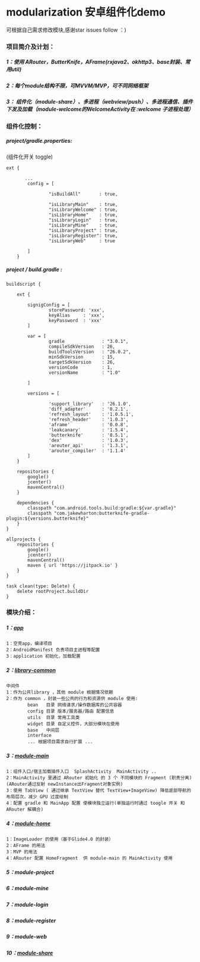 # modularization 安卓组件化demo
可根据自己需求修改模块,感谢star issues follow ：) 

### 项目简介及计划：
##### 1：使用 ARouter，ButterKnife，AFrame(rxjava2、okhttp3、base封装、常用util)
##### 2：每个module结构不限，可MVVM/MVP，可不同网络框架
##### 3： 组件化（module-share）、多进程（webview/push）、多进程通信、插件下发及加载（module-welcome的WelcomeActivity在 :welcome 子进程处理）

### 组件化控制：

##### project/gradle.properties:
(组件化开关 toggle)

```
ext {

       ...
        config = [

                "isBuildAll"       : true,

                "isLibraryMain"    : true,
                "isLibraryWelcome" : true,
                "isLibraryHome"    : true,
                "isLibraryLogin"   : true,
                "isLibraryMine"    : true,
                "isLibraryProject" : true,
                "isLibraryRegister": true,
                "isLibraryWeb"     : true

        ]
    }
```

##### project / build.gradle :
```
buildscript {

    ext {

        signigConfig = [
                storePassword: 'xxx',
                keyAlias     : 'xxx',
                keyPassword  : 'xxx'
        ]

        var = [
                gradle              : "3.0.1",
                compileSdkVersion   : 26,
                buildToolsVersion   : "26.0.2",
                minSdkVersion       : 15,
                targetSdkVersion    : 26,
                versionCode         : 1,
                versionName         : "1.0"

        ]

        versions = [

                'support_library'   : '26.1.0',
                'diff_adapter'      : '0.2.1',
                'refresh_layout'    : '1.0.5.1',
                'refresh_header'    : '1.0.3',
                'aframe'            : '0.0.8',
                'leakcanary'        : '1.5.4',
                'butterknife'       : '8.5.1',
                'dex'               : '1.0.3',
                'arouter_api'       : '1.3.1',
                'arouter_compiler'  : '1.1.4'
        ]
    }

    repositories {
        google()
        jcenter()
        mavenCentral()
    }

    dependencies {
        classpath "com.android.tools.build:gradle:${var.gradle}"
        classpath "com.jakewharton:butterknife-gradle-plugin:${versions.butterknife}"
    }
}

allprojects {
    repositories {
        google()
        jcenter()
        mavenCentral()
        maven { url 'https://jitpack.io' }
    }
}

task clean(type: Delete) {
    delete rootProject.buildDir
}
```



### 模块介绍：

##### 1：[app](https://github.com/woaigmz/modularization/blob/master/app/README.md)

```
1：空壳app，编译项目
2：AndroidManifest 负责项目主进程等配置
3：application 初始化，加载配置
```

##### 2：[library-common](https://github.com/woaigmz/modularization/blob/master/library-common/README.md)

```
中间件
1：作为公共library ，其他 module 根据情况依赖
2：作为 common ，封装一些公共的行为和资源供 module 使用:
        bean   目录 网络请求/操作数据库的公共容器
        config 目录 版本/服务器/路由 配置信息
        utils  目录 常用工具类
        widget 目录 自定义控件，大部分模块在使用
        base   中间层
        interface
        ... 根据项目需求自行扩展 ...

```

##### 3：[module-main](https://github.com/woaigmz/modularization/blob/master/module-main/README.md)

```
1：组件入口/宿主加载插件入口  SplashActivity  MainActivity ..
2：MainActivity 里通过 ARouter 初始化 的 3 个 不同模块的 Fragment (职责分离)(ARouter通过反射 newInstance出Fragment对象实例)
3：使用 TabView ( 通过继承 TextView 替代 TextView+ImageView) 降低底部导航的布局层次，减少 GPU 过度绘制
4：配置 gradle 和 MainApp 配置 使模块独立运行(单独运行时通过 toogle 开关 和 ARouter 解耦合)
```

##### 4：[module-home](https://github.com/woaigmz/modularization/blob/master/module-home/README.md)

```
1：ImageLoader 的使用（基于Glide4.0 的封装）
2：AFrame 的用法
3：MVP 的用法
4：ARouter 配置 HomeFragment  供 module-main 的 MainActivity 使用
```

##### 5：module-project

##### 6：module-mine

##### 7：module-login

##### 8：module-register

##### 9：module-web

##### 10：[module-share](https://github.com/woaigmz/modularization/blob/master/sdk-share/README.md)

